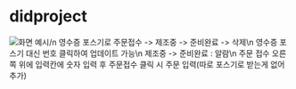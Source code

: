 # didproject
![화면 예시](https://user-images.githubusercontent.com/80876388/162338432-537886ee-086b-4ef8-af86-971f6c2d0d8b.png)/n
영수증 포스기로 주문접수 -> 제조중 -> 준비완료 -> 삭제\n
영수증 포스기 대신 번호 클릭하여 업데이트 가능\n
제조중 -> 준비완료 : 알람\n
주문 접수 오른쪽 위에 입력칸에 숫자 입력 후 주문접수 클릭 시 주문 입력(따로 포스기로 받는게 없어 추가)
